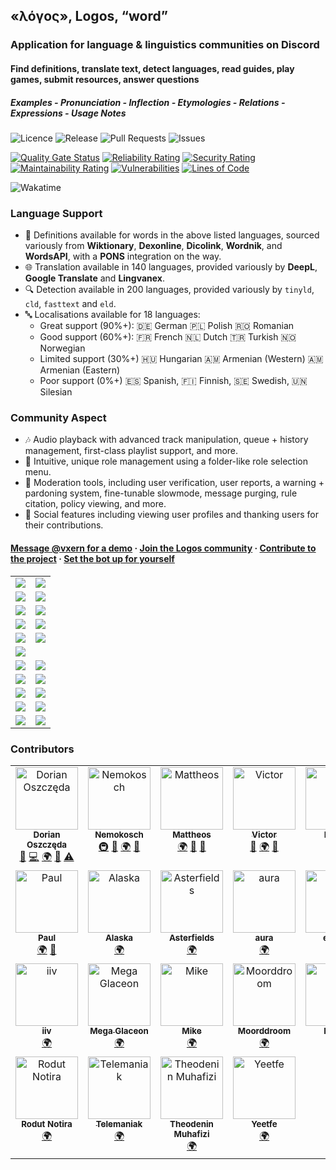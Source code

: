 ## «λόγος», Logos, “word”

### Application for language & linguistics communities on Discord

#### Find definitions, translate text, detect languages, read guides, play games, submit resources, answer questions

##### Examples - Pronunciation - Inflection - Etymologies - Relations - Expressions - Usage Notes

![Licence](https://img.shields.io/github/license/vxern/logos.svg?style=for-the-badge) ![Release](https://img.shields.io/github/release/vxern/logos.svg?style=for-the-badge) ![Pull Requests](https://img.shields.io/github/issues-pr/vxern/logos.svg?style=for-the-badge) ![Issues](https://img.shields.io/github/issues/vxern/logos.svg?style=for-the-badge)

[![Quality Gate Status](https://sonarcloud.io/api/project_badges/measure?project=logos&metric=alert_status)](https://sonarcloud.io/summary/new_code?id=logos) [![Reliability Rating](https://sonarcloud.io/api/project_badges/measure?project=logos&metric=reliability_rating)](https://sonarcloud.io/summary/new_code?id=logos) [![Security Rating](https://sonarcloud.io/api/project_badges/measure?project=logos&metric=security_rating)](https://sonarcloud.io/summary/new_code?id=logos) [![Maintainability Rating](https://sonarcloud.io/api/project_badges/measure?project=logos&metric=sqale_rating)](https://sonarcloud.io/summary/new_code?id=logos) [![Vulnerabilities](https://sonarcloud.io/api/project_badges/measure?project=logos&metric=vulnerabilities)](https://sonarcloud.io/summary/new_code?id=logos) [![Lines of Code](https://sonarcloud.io/api/project_badges/measure?project=logos&metric=ncloc)](https://sonarcloud.io/summary/new_code?id=logos)

![Wakatime](https://wakatime.com/badge/github/vxern/logos.svg)

### Language Support

- 📖 Definitions available for words in the above listed languages, sourced variously from **Wiktionary**, **Dexonline**,
  **Dicolink**, **Wordnik**, and **WordsAPI**, with a **PONS** integration on the way.
- 🌐 Translation available in 140 languages, provided variously by **DeepL**, **Google Translate** and **Lingvanex**.
- 🔍 Detection available in 200 languages, provided variously by `tinyld`, `cld`, `fasttext` and `eld`.
- 🔤 Localisations available for 18 languages:
    - Great support (90%+): 🇩🇪 German 🇵🇱 Polish 🇷🇴 Romanian
    - Good support (60%+): 🇫🇷 French 🇳🇱 Dutch 🇹🇷 Turkish 🇳🇴 Norwegian
    - Limited support (30%+) 🇭🇺 Hungarian 🇦🇲 Armenian (Western) 🇦🇲 Armenian (Eastern)
    - Poor support (0%+) 🇪🇸 Spanish, 🇫🇮 Finnish, 🇸🇪 Swedish, 🇺🇳 Silesian

### Community Aspect

- 🎶 Audio playback with advanced track manipulation, queue + history management, first-class playlist support, and more.
- 🧳 Intuitive, unique role management using a folder-like role selection menu.
- 💢 Moderation tools, including user verification, user reports, a warning + pardoning system, fine-tunable slowmode,
  message purging, rule citation, policy viewing, and more.
- 💐 Social features including viewing user profiles and thanking users for their contributions.

#### [Message @vxern for a demo](https://discord.com/users/217319536485990400) · [Join the Logos community](https://discord.gg/TWdAjkTfah) · [Contribute to the project](CONTRIBUTING.md) · [Set the bot up for yourself](CONTRIBUTING.md)

<table>
  <tbody>
    <tr>
      <td style="text-align: center">
        <img src=".github/assets/screenshots/bot-information.png">
      </td>
      <td style="text-align: center">
        <img src=".github/assets/screenshots/word.png">
      </td>
    </tr>
    <tr>
      <td style="text-align: center">
        <img src=".github/assets/screenshots/cefr.png">
      </td>
      <td style="text-align: center">
        <img src=".github/assets/screenshots/translation.png">
      </td>
    </tr>
    <tr>
      <td style="text-align: center">
        <img src=".github/assets/screenshots/context.png">
      </td>
      <td style="text-align: center">
        <img src=".github/assets/screenshots/game.png">
      </td>
    </tr>
    <tr>
      <td style="text-align: center">
        <img src=".github/assets/screenshots/context-menu.png">
      </td>
      <td style="text-align: center">
        <img src=".github/assets/screenshots/recognition.png">
      </td>
    </tr>
    <tr>
      <td style="text-align: center">
        <img src=".github/assets/screenshots/resource-notice.png">
      </td>
      <td style="text-align: center">
        <img src=".github/assets/screenshots/music.png">
      </td>
    </tr>
    <tr>
      <td style="text-align: center">
        <img src=".github/assets/screenshots/profile.png">
      </td>
    </tr>
    <tr>
      <td style="text-align: center">
        <img src=".github/assets/screenshots/purge.png">
      </td>
      <td style="text-align: center">
        <img src=".github/assets/screenshots/logs.png">
      </td>
    </tr>
    <tr>
      <td style="text-align: center">
        <img src=".github/assets/screenshots/report.png">
      </td>
      <td style="text-align: center">
        <img src=".github/assets/screenshots/role-categories.png">
      </td>
    </tr>
    <tr>
      <td style="text-align: center">
        <img src=".github/assets/screenshots/correction.png">
      </td>
      <td style="text-align: center">
        <img src=".github/assets/screenshots/roles.png">
      </td>
    </tr>
    <tr>
      <td style="text-align: center">
        <img src=".github/assets/screenshots/rule.png">
      </td>
      <td style="text-align: center">
        <img src=".github/assets/screenshots/slowmode.png">
      </td>
    </tr>
    <tr>
      <td style="text-align: center">
        <img src=".github/assets/screenshots/resource.png">
      </td>
      <td style="text-align: center">
        <img src=".github/assets/screenshots/suggestion.png">
      </td>
    </tr>
  </tbody>
</table>

### Contributors

<!-- ALL-CONTRIBUTORS-LIST:START - Do not remove or modify this section -->
<!-- prettier-ignore-start -->
<!-- markdownlint-disable -->
<table>
  <tbody>
    <tr>
      <td align="center" valign="top" width="14.28%"><a href="https://github.com/vxern"><img src=".github/assets/profile-pictures/vxern.jpeg" width="100px;" alt="Dorian Oszczęda"/><br /><sub><b>Dorian Oszczęda</b></sub></a><br /><a href="#maintenance-vxern" title="Maintenance">🚧</a> <a href="https://github.com/vxern/logos/commits?author=vxern" title="Code">💻</a> <a href="#translation-vxern" title="Translation">🌍</a> <a href="#design-vxern" title="Design">🎨</a> <a href="https://github.com/vxern/logos/commits?author=vxern" title="Tests">⚠️</a></td>
      <td align="center" valign="top" width="14.28%"><a href="https://github.com/2colours"><img src=".github/assets/profile-pictures/nemokosch.png" width="100px;" alt="Nemokosch"/><br /><sub><b>Nemokosch</b></sub></a><br /><a href="#infra-nemokosch" title="Infrastructure (Hosting, Build-Tools, etc)">🚇</a> <a href="#userTesting-nemokosch" title="User Testing">📓</a> <a href="#translation-nemokosch" title="Translation">🌍</a> <a href="#ideas-nemokosch" title="Ideas, Planning, & Feedback">🤔</a></td>
      <td align="center" valign="top" width="14.28%"><a href="https://github.com/16wardm"><img src=".github/assets/profile-pictures/mattheos.png" width="100px;" alt="Mattheos"/><br /><sub><b>Mattheos</b></sub></a><br /><a href="#translation-16wardm" title="Translation">🌍</a> <a href="#userTesting-16wardm" title="User Testing">📓</a> <a href="#ideas-16wardm" title="Ideas, Planning, & Feedback">🤔</a></td>
      <td align="center" valign="top" width="14.28%"><a href="https://youtube.com/channel/UC4aqpjKwQfkqxmQO0Owy2QQ"><img src=".github/assets/profile-pictures/victor.png" width="100px;" alt="Victor"/><br /><sub><b>Victor</b></sub></a><br /><a href="#userTesting-ferb02" title="User Testing">📓</a> <a href="#translation-ferb02" title="Translation">🌍</a> <a href="#ideas-ferb02" title="Ideas, Planning, & Feedback">🤔</a></td>
      <td align="center" valign="top" width="14.28%"><img src=".github/assets/profile-pictures/mymy.jpeg" width="100px;" alt="Mymy"/><br /><sub><b>Mymy</b></sub><br /><a href="#userTesting-mymy" title="User Testing">📓</a> <a href="#ideas-mymy" title="Ideas, Planning, & Feedback">🤔</a></td>
      <td align="center" valign="top" width="14.28%"><img src=".github/assets/profile-pictures/annie.png" width="100px;" alt="Annie"/><br /><sub><b>Annie</b></sub><br /><a href="#userTesting-bean__queen" title="User Testing">📓</a> <a href="#ideas-bean__queen" title="Ideas, Planning, & Feedback">🤔</a></td>
      <td align="center" valign="top" width="14.28%"><img src=".github/assets/profile-pictures/kamel.jpeg" width="100px;" alt="Kamel"/><br /><sub><b>Kamel</b></sub><br /><a href="#translation-kamelNeoN" title="Translation">🌍</a> <a href="#ideas-kamelNeoN" title="Ideas, Planning, & Feedback">🤔</a></td>
    </tr>
    <tr>
      <td align="center" valign="top" width="14.28%"><img src=".github/assets/profile-pictures/paul.png" width="100px;" alt="Paul"/><br /><sub><b>Paul</b></sub><br /><a href="#translation-vittorio3099" title="Translation">🌍</a> <a href="#ideas-vittorio3099" title="Ideas, Planning, & Feedback">🤔</a></td>
      <td align="center" valign="top" width="14.28%"><img src=".github/assets/profile-pictures/alaska.png" width="100px;" alt="Alaska"/><br /><sub><b>Alaska</b></sub><br /><a href="#translation-at.peace" title="Translation">🌍</a></td>
      <td align="center" valign="top" width="14.28%"><a href="https://x.com/_stechi_"><img src=".github/assets/profile-pictures/asterfields.png" width="100px;" alt="Asterfields"/><br /><sub><b>Asterfields</b></sub></a><br /><a href="#translation-asterfields_" title="Translation">🌍</a></td>
      <td align="center" valign="top" width="14.28%"><img src=".github/assets/profile-pictures/aura.png" width="100px;" alt="aura"/><br /><sub><b>aura</b></sub><br /><a href="#translation-adeniial" title="Translation">🌍</a></td>
      <td align="center" valign="top" width="14.28%"><img src=".github/assets/profile-pictures/eagely.png" width="100px;" alt="eagely"/><br /><sub><b>eagely</b></sub><br /><a href="#translation-eagely" title="Translation">🌍</a></td>
      <td align="center" valign="top" width="14.28%"><img src=".github/assets/profile-pictures/esther.png" width="100px;" alt="Esther"/><br /><sub><b>Esther</b></sub><br /><a href="#translation-estheroide" title="Translation">🌍</a></td>
      <td align="center" valign="top" width="14.28%"><img src=".github/assets/profile-pictures/haniel.jpeg" width="100px;" alt="Haniel"/><br /><sub><b>Haniel</b></sub><br /><a href="#translation-hani_men12" title="Translation">🌍</a></td>
    </tr>
    <tr>
      <td align="center" valign="top" width="14.28%"><img src=".github/assets/profile-pictures/iiv.png" width="100px;" alt="iiv"/><br /><sub><b>iiv</b></sub><br /><a href="#translation-iiv" title="Translation">🌍</a></td>
      <td align="center" valign="top" width="14.28%"><a href="https://github.com/a-mcego"><img src=".github/assets/profile-pictures/mega-glaceon.png" width="100px;" alt="Mega Glaceon"/><br /><sub><b>Mega Glaceon</b></sub></a><br /><a href="#translation-megaglaceon" title="Translation">🌍</a></td>
      <td align="center" valign="top" width="14.28%"><a href="https://instagram.com/mike_dishakjian"><img src=".github/assets/profile-pictures/mike.jpeg" width="100px;" alt="Mike"/><br /><sub><b>Mike</b></sub></a><br /><a href="#translation-rottingrat666" title="Translation">🌍</a></td>
      <td align="center" valign="top" width="14.28%"><img src=".github/assets/profile-pictures/moorddroom.jpeg" width="100px;" alt="Moorddroom"/><br /><sub><b>Moorddroom</b></sub><br /><a href="#translation-moorddroom" title="Translation">🌍</a></td>
      <td align="center" valign="top" width="14.28%"><img src=".github/assets/profile-pictures/noxys.png" width="100px;" alt="Noxys"/><br /><sub><b>Noxys</b></sub><br /><a href="#translation-noxys" title="Translation">🌍</a></td>
      <td align="center" valign="top" width="14.28%"><img src=".github/assets/profile-pictures/okruch-chleba.png" width="100px;" alt="Okruch Chleba"/><br /><sub><b>Okruch Chleba</b></sub><br /><a href="#translation-okruchchleba" title="Translation">🌍</a></td>
      <td align="center" valign="top" width="14.28%"><img src=".github/assets/profile-pictures/pascu.png" width="100px;" alt="Pascu"/><br /><sub><b>Pascu</b></sub><br /><a href="#ideas-pascu" title="Ideas, Planning, & Feedback">🤔</a></td>
    </tr>
    <tr>
      <td align="center" valign="top" width="14.28%"><img src=".github/assets/profile-pictures/rodut-notira.png" width="100px;" alt="Rodut Notira"/><br /><sub><b>Rodut Notira</b></sub><br /><a href="#translation-rodutnotira" title="Translation">🌍</a></td>
      <td align="center" valign="top" width="14.28%"><a href="mailto:macmillantrenton@gmail.com"><img src=".github/assets/profile-pictures/telemaniak.png" width="100px;" alt="Telemaniak"/><br /><sub><b>Telemaniak</b></sub></a><br /><a href="#translation-telemaniak" title="Translation">🌍</a></td>
      <td align="center" valign="top" width="14.28%"><img src=".github/assets/profile-pictures/theodenin-muhafizi.png" width="100px;" alt="Theodenin Muhafizi"/><br /><sub><b>Theodenin Muhafizi</b></sub><br /><a href="#translation-theodeninmuhafizi" title="Translation">🌍</a></td>
      <td align="center" valign="top" width="14.28%"><img src=".github/assets/profile-pictures/yeetfe.png" width="100px;" alt="Yeetfe"/><br /><sub><b>Yeetfe</b></sub><br /><a href="#translation-yeetfe" title="Translation">🌍</a></td>
    </tr>
  </tbody>
</table>

<!-- markdownlint-restore -->
<!-- prettier-ignore-end -->

<!-- ALL-CONTRIBUTORS-LIST:END -->
